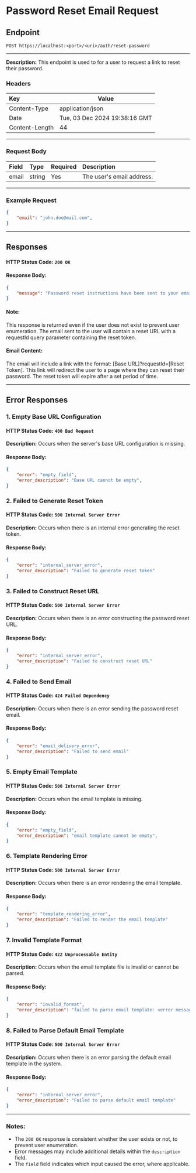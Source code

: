 # Password Reset Email Request
## Endpoint
```
POST https://localhost:<port>/<uri>/auth/reset-password
```
---
**Description:** This endpoint is used to for a user to request a link to reset their password.
### Headers
| Key             | Value                         |
|:----------------|-------------------------------|
| Content-Type    | application/json              | 
| Date            | Tue, 03 Dec 2024 19:38:16 GMT | 
| Content-Length  | 44                            | 
---
### Request Body
| Field      | Type    | Required  | Description                    |
| :----------|:--------|:----------|:-------------------------------|
| email      | string  | Yes          | The user's email address.     |
---
### Example Request
```json
{
    "email": "john.doe@mail.com",
}
```
---
## Responses
#### HTTP Status Code: `200 OK`
#### Response Body:
```json
{
    "message": "Password reset instructions have been sent to your email if an account exists."
}
```
#### Note: 
This response is returned even if the user does not exist to prevent user enumeration. The email sent to the user will contain a reset URL with a requestId query parameter containing the reset token.

#### Email Content:
The email will include a link with the format: [Base URL]?requestId=[Reset Token]. This link will redirect the user to a page where they can reset their password. The reset token will expire after a set period of time.

---
## Error Responses
### 1. Empty Base URL Configuration
#### HTTP Status Code: `400 Bad Request`
**Description:** Occurs when the server's base URL configuration is missing.
#### Response Body:
```json
{
    "error": "empty_field",
    "error_description": "Base URL cannot be empty",
}
```

### 2. Failed to Generate Reset Token
#### HTTP Status Code: `500 Internal Server Error`
**Description:** Occurs when there is an internal error generating the reset token.
#### Response Body:
```json
{
    "error": "internal_server_error",
    "error_description": "Failed to generate reset token"
}
```

### 3. Failed to Construct Reset URL
#### HTTP Status Code: `500 Internal Server Error`
**Description:** Occurs when there is an error constructing the password reset URL.
#### Response Body:
```json
{
    "error": "internal_server_error",
    "error_description": "Failed to construct reset URL"
}
```

### 4. Failed to Send Email
#### HTTP Status Code: `424 Failed Dependency`
**Description:** Occurs when there is an error sending the password reset email.
#### Response Body:
```json
{
    "error": "email_delivery_error",
    "error_description": "Failed to send email"
}
```

### 5. Empty Email Template
#### HTTP Status Code: `500 Internal Server Error`
**Description:** Occurs when the email template is missing.
#### Response Body:
```json
{
    "error": "empty_field",
    "error_description": "email template cannot be empty",
}
```

### 6. Template Rendering Error
#### HTTP Status Code: `500 Internal Server Error`
**Description:** Occurs when there is an error rendering the email template.
#### Response Body:
```json
{
    "error": "template_rendering_error",
    "error_description": "Failed to render the email template"
}
```

### 7. Invalid Template Format
#### HTTP Status Code: `422 Unprocessable Entity`
**Description:** Occurs when the email template file is invalid or cannot be parsed.
#### Response Body:
```json
{
    "error": "invalid_format",
    "error_description": "failed to parse email template: <error message>",
}
```

### 8. Failed to Parse Default Email Template
#### HTTP Status Code: `500 Internal Server Error`
**Description:** Occurs when there is an error parsing the default email template in the system.
#### Response Body:
```json
{
    "error": "internal_server_error",
    "error_description": "Failed to parse default email template"
}
```

---
### Notes:
- The `200 OK` response is consistent whether the user exists or not, to prevent user enumeration.
- Error messages may include additional details within the `description` field.
- The `field` field indicates which input caused the error, where applicable.
